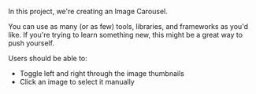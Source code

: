 In this project, we're creating an Image Carousel.

You can use as many (or as few) tools, libraries, and frameworks as you'd like. If you're trying to learn something new, this might be a great way to push yourself.

Users should be able to: 

- Toggle left and right through the image thumbnails
- Click an image to select it manually
